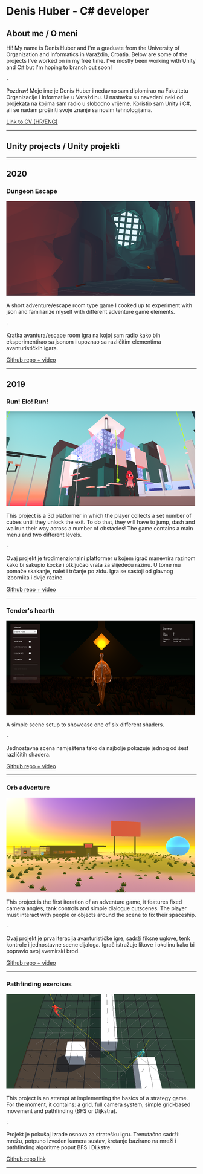 # Denis Huber - C# developer

## About me / O meni

Hi! My name is Denis Huber and I'm a graduate from the University of Organization and Informatics in Varaždin, Croatia. Below are some of the projects I've worked on in my free time. I've mostly been working with Unity and C# but I'm hoping to branch out soon!

\-

Pozdrav! Moje ime je Denis Huber i nedavno sam diplomirao na Fakultetu Organizacije i Informatike u Varaždinu. U nastavku su navedeni neki od projekata na kojima sam radio u slobodno vrijeme. Koristio sam Unity i C#, ali se nadam proširiti svoje znanje sa novim tehnologijama.

[Link to CV (HR/ENG)](https://drive.google.com/file/d/1j3r3C58KqA2M5gJZidrravmC2QJyain7/view?usp=sharing)

---


## Unity projects / Unity projekti

---

## 2020

### Dungeon Escape

![Slika iz Dungeon Escape avanture](./Images/dungeonescape.png)

A short adventure/escape room type game I cooked up to experiment with json and familiarize myself with different adventure game elements.

\-

Kratka avantura/escape room igra na kojoj sam radio kako bih eksperimentirao sa jsonom i upoznao sa različitim elementima avanturističkih igara.

[Github repo + video](https://github.com/huber96/DungeonEscape)

---

## 2019

### Run! Elo! Run!
![Slika platformera](./Images/platformer.png)

This project is a 3d platformer in which the player collects a set number of cubes until they unlock the exit. To do that, they will have to jump, dash and wallrun their way across a number of obstacles! The game contains a main menu and two different levels.

\-

Ovaj projekt je trodimenzionalni platformer u kojem igrač manevrira razinom kako bi sakupio kocke i otključao vrata za slijedeću razinu. U tome mu pomaže skakanje, nalet i trčanje po zidu. Igra se sastoji od glavnog izbornika i dvije razine.

[Github repo + video](https://github.com/huber96/Platformer)

---

### Tender's hearth
![Slika iz shader eksperimenata](./Images/tendershearth.png)

A simple scene setup to showcase one of six different shaders.

\-

Jednostavna scena namještena tako da najbolje pokazuje jednog od šest različitih shadera.

[Github repo + video](https://github.com/huber96/TendersHearth)

---

### Orb adventure
![Slika iz prototipa avanture](./Images/orbadventure.png)

This project is the first iteration of an adventure game, it features fixed camera angles, tank controls and simple dialogue cutscenes. The player must interact with people or objects around the scene to fix their spaceship. 

\-

Ovaj projekt je prva iteracija avanturističke igre, sadrži fiksne uglove, tenk kontrole i jednostavne scene dijaloga. Igrač istražuje likove i okolinu kako bi popravio svoj svemirski brod.

[Github repo + video](https://github.com/huber96/AdventureGame)

---

### Pathfinding exercises
![Slika iz pathfinding projekta](./Images/isoigra.png)

This project is an attempt at implementing the basics of a strategy game. For the moment, it contains: a grid, full camera system, simple grid-based movement and pathfinding (BFS or Dijkstra).

\-

Projekt je pokušaj izrade osnova za stratešku igru. Trenutačno sadrži: mrežu, potpuno izveden kamera sustav, kretanje bazirano na mreži i pathfinding algoritme poput BFS i Dijkstre.

[Github repo link](https://github.com/huber96/PathfindingExamples)

---
